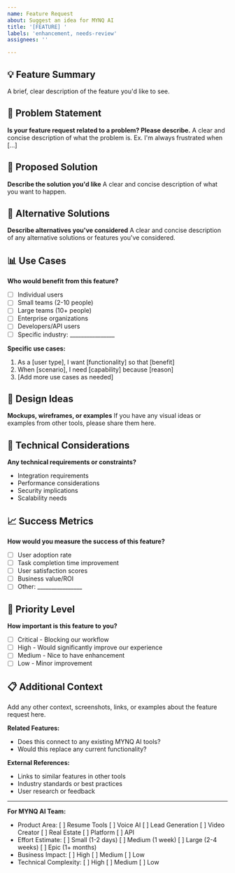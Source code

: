 ```yaml
---
name: Feature Request
about: Suggest an idea for MYNQ AI
title: '[FEATURE] '
labels: 'enhancement, needs-review'
assignees: ''

---
```


## 💡 Feature Summary
A brief, clear description of the feature you'd like to see.

## 🎯 Problem Statement
**Is your feature request related to a problem? Please describe.**
A clear and concise description of what the problem is. Ex. I'm always frustrated when [...]

## 🚀 Proposed Solution
**Describe the solution you'd like**
A clear and concise description of what you want to happen.

## 🔄 Alternative Solutions
**Describe alternatives you've considered**
A clear and concise description of any alternative solutions or features you've considered.

## 📊 Use Cases
**Who would benefit from this feature?**
- [ ] Individual users
- [ ] Small teams (2-10 people)
- [ ] Large teams (10+ people)
- [ ] Enterprise organizations
- [ ] Developers/API users
- [ ] Specific industry: ________________

**Specific use cases:**
1. As a [user type], I want [functionality] so that [benefit]
2. When [scenario], I need [capability] because [reason]
3. [Add more use cases as needed]

## 🎨 Design Ideas
**Mockups, wireframes, or examples**
If you have any visual ideas or examples from other tools, please share them here.

## 🔧 Technical Considerations
**Any technical requirements or constraints?**
- Integration requirements
- Performance considerations
- Security implications
- Scalability needs

## 📈 Success Metrics
**How would you measure the success of this feature?**
- [ ] User adoption rate
- [ ] Task completion time improvement
- [ ] User satisfaction scores
- [ ] Business value/ROI
- [ ] Other: ________________

## 🚦 Priority Level
**How important is this feature to you?**
- [ ] Critical - Blocking our workflow
- [ ] High - Would significantly improve our experience
- [ ] Medium - Nice to have enhancement
- [ ] Low - Minor improvement

## 📋 Additional Context
Add any other context, screenshots, links, or examples about the feature request here.

**Related Features:**
- Does this connect to any existing MYNQ AI tools?
- Would this replace any current functionality?

**External References:**
- Links to similar features in other tools
- Industry standards or best practices
- User research or feedback

---

**For MYNQ AI Team:**
- Product Area: [ ] Resume Tools [ ] Voice AI [ ] Lead Generation [ ] Video Creator [ ] Real Estate [ ] Platform [ ] API
- Effort Estimate: [ ] Small (1-2 days) [ ] Medium (1 week) [ ] Large (2-4 weeks) [ ] Epic (1+ months)
- Business Impact: [ ] High [ ] Medium [ ] Low
- Technical Complexity: [ ] High [ ] Medium [ ] Low